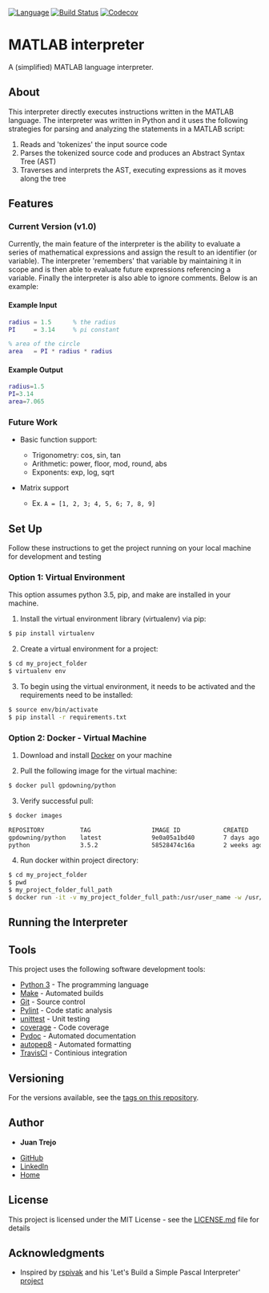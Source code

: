 [![Language](https://img.shields.io/badge/language-python-blue.svg)]()
[![Build Status](https://travis-ci.org/jtrejo13/matlab-interpreter.svg?branch=master)](https://travis-ci.org/jtrejo13/matlab-interpreter)
[![Codecov](https://img.shields.io/codecov/c/github/jtrejo13/matlab-interpreter.svg)](https://codecov.io/gh/jtrejo13/matlab-interpreter)

# MATLAB interpreter

A (simplified) MATLAB language interpreter. 

## About

This interpreter directly executes instructions written in the MATLAB language. The interpreter was written in Python and it uses the following strategies for parsing and analyzing the statements in a MATLAB script:

1) Reads and 'tokenizes' the input source code
2) Parses the tokenized source code and produces an Abstract Syntax Tree (AST)
3) Traverses and interprets the AST, executing expressions as it moves along the tree

## Features

### Current Version (v1.0)

Currently, the main feature of the interpreter is the ability to evaluate a series of mathematical expressions and assign the result to an identifier (or variable). The interpreter 'remembers' that variable by maintaining it in scope and is then able to evaluate future expressions referencing a variable. Finally the interpreter is also able to ignore comments. Below is an example:

#### Example Input
```matlab
radius = 1.5      % the radius
PI     = 3.14     % pi constant

% area of the circle
area   = PI * radius * radius
```
#### Example Output
```matlab
radius=1.5
PI=3.14
area=7.065
```

### Future Work

* Basic function support:
  - Trigonometry: cos, sin, tan
  - Arithmetic: power, floor, mod, round, abs
  - Exponents: exp, log, sqrt

* Matrix support
  - Ex. `A = [1, 2, 3; 4, 5, 6; 7, 8, 9]`

## Set Up

Follow these instructions to get the project running on your local machine for development and testing

### Option 1: Virtual Environment

This option assumes python 3.5, pip, and make are installed in your machine.

1) Install the virtual environment library (virtualenv) via pip:

```bash
$ pip install virtualenv
```

2) Create a virtual environment for a project:

```bash
$ cd my_project_folder
$ virtualenv env
```

3) To begin using the virtual environment, it needs to be activated and the requirements need to be installed:

```bash
$ source env/bin/activate
$ pip install -r requirements.txt
```

### Option 2: Docker - Virtual Machine

1) Download and install [Docker](https://www.docker.com/community-edition#/download) on your machine

2) Pull the following image for the virtual machine:
```bash
$ docker pull gpdowning/python
```

3) Verify successful pull:
```bash
$ docker images

REPOSITORY          TAG                 IMAGE ID            CREATED             SIZE
gpdowning/python    latest              9e0a05a1bd40        7 days ago          783.1 MB
python              3.5.2               58528474c16a        2 weeks ago         683.2 MB
```

4) Run docker within project directory:
```bash
$ cd my_project_folder
$ pwd
$ my_project_folder_full_path
$ docker run -it -v my_project_folder_full_path:/usr/user_name -w /usr/user_name gpdowning/python
```

## Running the Interpreter



## Tools

This project uses the following software development tools:

* [Python 3](https://docs.python.org/3/) - The programming language
* [Make](https://www.gnu.org/software/make/) - Automated builds
* [Git](https://www.git-scm.com/) - Source control
* [Pylint](https://www.pylint.org/) - Code static analysis
* [unittest](https://docs.python.org/3.5/library/unittest.html) - Unit testing
* [coverage](https://pypi.python.org/pypi/coverage) - Code coverage
* [Pydoc](https://docs.python.org/3.4/library/pydoc.html) - Automated documentation
* [autopep8](https://pypi.python.org/pypi/autopep8) - Automated formatting
* [TravisCI](https://education.travis-ci.com/) - Continious integration


## Versioning

For the versions available, see the [tags on this repository](https://github.com/jtrejo13/matlab-interpreter/releases). 

## Author

* **Juan Trejo**
- [GitHub](https://github.com/jtrejo13)
- [LinkedIn](https://www.linkedin.com/in/jtrejo13/)
- [Home](https://jtrejo13.github.io/)

## License

This project is licensed under the MIT License - see the [LICENSE.md](LICENSE.md) file for details

## Acknowledgments

* Inspired by [rspivak](https://github.com/rspivak) and his 'Let's Build a Simple Pascal Interpreter' [project](https://github.com/rspivak/lsbasi)
